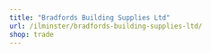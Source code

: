 ```yaml
---
title: "Bradfords Building Supplies Ltd"
url: /ilminster/bradfords-building-supplies-ltd/
shop: trade
---
```

